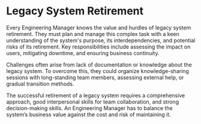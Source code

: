 # Legacy System Retirement

Every Engineering Manager knows the value and hurdles of legacy system retirement. They must plan and manage this complex task with a keen understanding of the system's purpose, its interdependencies, and potential risks of its retirement. Key responsibilities include assessing the impact on users, mitigating downtime, and ensuring business continuity.

Challenges often arise from lack of documentation or knowledge about the legacy system. To overcome this, they could organize knowledge-sharing sessions with long-standing team members, assessing external help, or gradual transition methods. 

The successful retirement of a legacy system requires a comprehensive approach, good interpersonal skills for team collaboration, and strong decision-making skills. An Engineering Manager has to balance the system’s business value against the cost and risk of maintaining it.